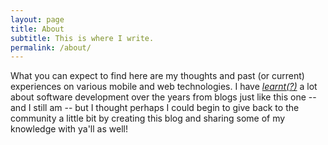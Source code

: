 ```yaml
---
layout: page
title: About
subtitle: This is where I write.
permalink: /about/
---
```


What you can expect to find here are my thoughts and past (or current) experiences on various mobile and web technologies. I have <a target="_blank" href="http://grammarist.com/spelling/learned-learnt/"><i>learnt(?)</i></a>  a lot about software development over the years from blogs just like this one -- and I still am -- but I thought perhaps I could begin to give back to the community a little bit by creating this blog and sharing some of my knowledge with ya'll as well!


